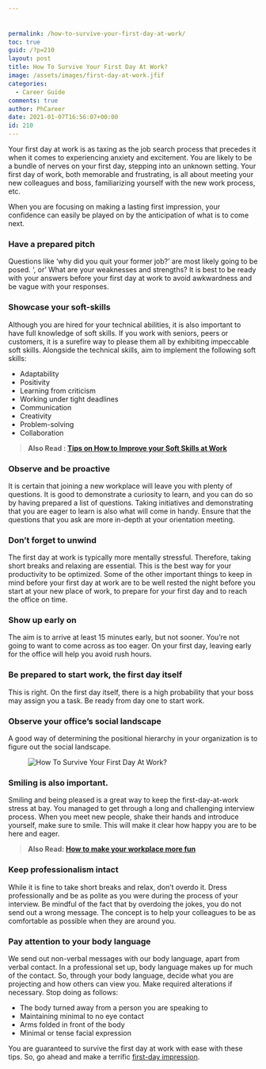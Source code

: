 ```yaml
---


permalink: /how-to-survive-your-first-day-at-work/
toc: true
guid: /?p=210
layout: post
title: How To Survive Your First Day At Work?
image: /assets/images/first-day-at-work.jfif
categories:
  - Career Guide
comments: true
author: PhCareer
date: 2021-01-07T16:56:07+00:00
id: 210
---
```

Your first day at work is as taxing as the job search process that precedes it when it comes to experiencing anxiety and excitement. You are likely to be a bundle of nerves on your first day, stepping into an unknown setting. Your first day of work, both memorable and frustrating, is all about meeting your new colleagues and boss, familiarizing yourself with the new work process, etc.

When you are focusing on making a lasting first impression, your confidence can easily be played on by the anticipation of what is to come next.

### Have a prepared pitch

Questions like &#8216;why did you quit your former job?&#8217; are most likely going to be posed. &#8216;, or&#8217; What are your weaknesses and strengths? It is best to be ready with your answers before your first day at work to avoid awkwardness and be vague with your responses.

### Showcase your soft-skills

Although you are hired for your technical abilities, it is also important to have full knowledge of soft skills. If you work with seniors, peers or customers, it is a surefire way to please them all by exhibiting impeccable soft skills. Alongside the technical skills, aim to implement the following soft skills:

  * Adaptability
  * Positivity
  * Learning from criticism
  * Working under tight deadlines
  * Communication
  * Creativity
  * Problem-solving
  * Collaboration

<blockquote class="wp-block-quote">
  <p>
    <strong>Also Read : <a href="/tips-on-how-to-improve-your-soft-skills-at-work/">Tips on How to Improve your Soft Skills at Work</a></strong>
  </p>
</blockquote>

### Observe and be proactive

It is certain that joining a new workplace will leave you with plenty of questions. It is good to demonstrate a curiosity to learn, and you can do so by having prepared a list of questions. Taking initiatives and demonstrating that you are eager to learn is also what will come in handy. Ensure that the questions that you ask are more in-depth at your orientation meeting.

### Don&#8217;t forget to unwind

The first day at work is typically more mentally stressful. Therefore, taking short breaks and relaxing are essential. This is the best way for your productivity to be optimized. Some of the other important things to keep in mind before your first day at work are to be well rested the night before you start at your new place of work, to prepare for your first day and to reach the office on time.

### Show up early on

The aim is to arrive at least 15 minutes early, but not sooner. You&#8217;re not going to want to come across as too eager. On your first day, leaving early for the office will help you avoid rush hours.

### Be prepared to start work, the first day itself

This is right. On the first day itself, there is a high probability that your boss may assign you a task. Be ready from day one to start work.

### Observe your office&#8217;s social landscape

A good way of determining the positional hierarchy in your organization is to figure out the social landscape.


<figure class="wp-block-image size-large">

<img loading="lazy" width="640" height="358" src="/wp-content/uploads/2021/01/how-to-survive-your-first-day-of-work.jpg" alt="How To Survive Your First Day At Work?" class="wp-image-211" srcset="/wp-content/uploads/2021/01/how-to-survive-your-first-day-of-work.jpg 640w, /wp-content/uploads/2021/01/how-to-survive-your-first-day-of-work-300x168.jpg 300w" sizes="(max-width: 640px) 100vw, 640px" /> </figure> 

### Smiling is also important.

Smiling and being pleased is a great way to keep the first-day-at-work stress at bay. You managed to get through a long and challenging interview process. When you meet new people, shake their hands and introduce yourself, make sure to smile. This will make it clear how happy you are to be here and eager.

<blockquote class="wp-block-quote">
  <p>
    <strong>Also Read: <a href="/how-to-make-your-workplace-more-fun/">How to make your workplace more fun</a></strong>
  </p>
</blockquote>

### Keep professionalism intact

While it is fine to take short breaks and relax, don&#8217;t overdo it. Dress professionally and be as polite as you were during the process of your interview. Be mindful of the fact that by overdoing the jokes, you do not send out a wrong message. The concept is to help your colleagues to be as comfortable as possible when they are around you.

### Pay attention to your body language

We send out non-verbal messages with our body language, apart from verbal contact. In a professional set up, body language makes up for much of the contact. So, through your body language, decide what you are projecting and how others can view you. Make required alterations if necessary. Stop doing as follows:

  * The body turned away from a person you are speaking to
  * Maintaining minimal to no eye contact
  * Arms folded in front of the body
  * Minimal or tense facial expression

You are guaranteed to survive the first day at work with ease with these tips. So, go ahead and make a terrific [first-day impression](/tips-to-make-a-great-first-impression-on-your-first-day-of-work/).
